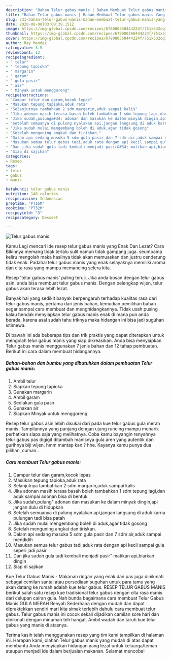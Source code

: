 ```yaml
---
description: "Bahan Telur gabus manis | Bahan Membuat Telur gabus manis Yang Enak Banget"
title: "Bahan Telur gabus manis | Bahan Membuat Telur gabus manis Yang Enak Banget"
slug: 731-bahan-telur-gabus-manis-bahan-membuat-telur-gabus-manis-yang-enak-banget
date: 2020-08-08T03:09:39.151Z
image: https://img-global.cpcdn.com/recipes/678080360444224f/751x532cq70/telur-gabus-manis-foto-resep-utama.jpg
thumbnail: https://img-global.cpcdn.com/recipes/678080360444224f/751x532cq70/telur-gabus-manis-foto-resep-utama.jpg
cover: https://img-global.cpcdn.com/recipes/678080360444224f/751x532cq70/telur-gabus-manis-foto-resep-utama.jpg
author: Ray Mendez
ratingvalue: 3.5
reviewcount: 13
recipeingredient:
- " telur"
- " tepung tapioka"
- " margarin"
- " garam"
- " gula pasir"
- " air"
- " Minyak untuk menggoreng"
recipeinstructions:
- "Campur telur dan garam,kocok lepas"
- "Masukan tepung tapioka,aduk rata"
- "Selanjutnya tambahkan 2 sdm margarin,aduk sampai kalis"
- "Jika adonan masih terasa basah boleh tambahkan 1 sdm tepung lagi,dan aduk sampai adonan bisa di bentuk"
- "Jika sudah,pulung&#34; adonan dan masukan ke dalam minyak dingin,api jangan dulu di hidupkan"
- "Setelah semuanya di pulung nyalakan api,jangan langsung di aduk karna pulungan tadi bisa patah"
- "Jika sudah mulai mengembang boleh di aduk,agar tidak gosong"
- "Setelah menguning angkat dan tiriskan."
- "Dalam api sedang masuka 5 sdm gula pasir dan 7 sdm air,aduk sampai mendidih"
- "Masukan semua telur gabus tadi,aduk rata dengan api kecil sampai gula seperi jadi pasir"
- "Dan jika sudah gula tadi kembali menjadi pasir&#34; matikan api,biarkan dingin"
- "Siap di sajikan"
categories:
- Resep
tags:
- telur
- gabus
- manis

katakunci: telur gabus manis 
nutrition: 148 calories
recipecuisine: Indonesian
preptime: "PT16M"
cooktime: "PT32M"
recipeyield: "3"
recipecategory: Dessert

---
```



![Telur gabus manis](https://img-global.cpcdn.com/recipes/678080360444224f/751x532cq70/telur-gabus-manis-foto-resep-utama.jpg)

Kamu Lagi mencari ide resep telur gabus manis yang Enak Dan Lezat? Cara Bikinnya memang tidak terlalu sulit namun tidak gampang juga. seumpama keliru mengolah maka hasilnya tidak akan memuaskan dan justru cenderung tidak enak. Padahal telur gabus manis yang enak selayaknya memiliki aroma dan cita rasa yang mampu memancing selera kita.

Resep &#39;telur gabus manis&#39; paling teruji. Jika anda bosan dengan telur gabus asin, anda bisa membuat telur gabus manis. Dengan pelengkap wijen, telur gabus akan terasa lebih lezat.

Banyak hal yang sedikit banyak berpengaruh terhadap kualitas rasa dari telur gabus manis, pertama dari jenis bahan, kemudian pemilihan bahan segar sampai cara membuat dan menghidangkannya. Tidak usah pusing kalau hendak menyiapkan telur gabus manis enak di mana pun anda berada, karena asal sudah tahu triknya maka hidangan ini bisa jadi suguhan istimewa.


Di bawah ini ada beberapa tips dan trik praktis yang dapat diterapkan untuk mengolah telur gabus manis yang siap dikreasikan. Anda bisa menyiapkan Telur gabus manis menggunakan 7 jenis bahan dan 12 tahap pembuatan. Berikut ini cara dalam membuat hidangannya.

<!--inarticleads1-->

##### Bahan-bahan dan bumbu yang dibutuhkan dalam pembuatan Telur gabus manis:

1. Ambil  telur
1. Siapkan  tepung tapioka
1. Gunakan  margarin
1. Ambil  garam
1. Sediakan  gula pasir
1. Gunakan  air
1. Siapkan  Minyak untuk menggoreng


Resep telur gabus asin lebih disukai dari pada kue telur gabus gula merah manis. Tampilannya yang panjang dengan ujung runcing mampu menarik perhatikan siapa saja yang melihatnya. Coba kamu bayangin renyahnya telur gabus pas digigit ditambah manisnya gula aren yang autentik dan gurihnya biji wijen. hmm mantap kan ? hhe. Kayanya kamu punya dua pilihan, cuman.. 

<!--inarticleads2-->

##### Cara membuat Telur gabus manis:

1. Campur telur dan garam,kocok lepas
1. Masukan tepung tapioka,aduk rata
1. Selanjutnya tambahkan 2 sdm margarin,aduk sampai kalis
1. Jika adonan masih terasa basah boleh tambahkan 1 sdm tepung lagi,dan aduk sampai adonan bisa di bentuk
1. Jika sudah,pulung&#34; adonan dan masukan ke dalam minyak dingin,api jangan dulu di hidupkan
1. Setelah semuanya di pulung nyalakan api,jangan langsung di aduk karna pulungan tadi bisa patah
1. Jika sudah mulai mengembang boleh di aduk,agar tidak gosong
1. Setelah menguning angkat dan tiriskan.
1. Dalam api sedang masuka 5 sdm gula pasir dan 7 sdm air,aduk sampai mendidih
1. Masukan semua telur gabus tadi,aduk rata dengan api kecil sampai gula seperi jadi pasir
1. Dan jika sudah gula tadi kembali menjadi pasir&#34; matikan api,biarkan dingin
1. Siap di sajikan


Kue Telur Gabus Manis - Makanan ringan yang enak dan pas juga dinikmati sebagai cemilan santai atau persediaan suguhan untuk para tamu yang akan datang ke rumah adalah kue telur gabus. RESEP TELUR GABUS MANIS berikut salah satu resep kue tradisional telur gabus dengan cita rasa manis dari celupan cairan gula. Nah bunda bagaimana cara membuat Telur Gabus Manis GULA MERAH Renyah Sederhana dengan mudah dan dapat dipraktekkan sendiri mari kita simak terlebih dahulu cara membuat telur gabus. Telur gabus manis ini cocok sekali dijadikan camilan sore hari dan dinikmati dengan minuman teh hangat. Ambil wadah dan taruh kue telur gabus yang manis di atasnya. 

Terima kasih telah menggunakan resep yang tim kami tampilkan di halaman ini. Harapan kami, olahan Telur gabus manis yang mudah di atas dapat membantu Anda menyiapkan hidangan yang lezat untuk keluarga/teman ataupun menjadi ide dalam berjualan makanan. Selamat mencoba!
